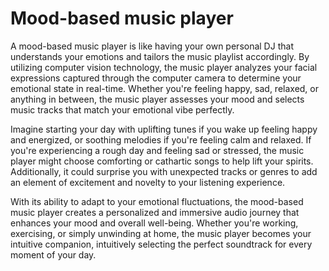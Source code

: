 # Mood-based music player
A mood-based music player is like having your own personal DJ that understands your emotions and tailors the music playlist accordingly. By utilizing computer vision technology, the music player analyzes your facial expressions captured through the computer camera to determine your emotional state in real-time. Whether you're feeling happy, sad, relaxed, or anything in between, the music player assesses your mood and selects music tracks that match your emotional vibe perfectly.

Imagine starting your day with uplifting tunes if you wake up feeling happy and energized, or soothing melodies if you're feeling calm and relaxed. If you're experiencing a rough day and feeling sad or stressed, the music player might choose comforting or cathartic songs to help lift your spirits. Additionally, it could surprise you with unexpected tracks or genres to add an element of excitement and novelty to your listening experience.

With its ability to adapt to your emotional fluctuations, the mood-based music player creates a personalized and immersive audio journey that enhances your mood and overall well-being. Whether you're working, exercising, or simply unwinding at home, the music player becomes your intuitive companion, intuitively selecting the perfect soundtrack for every moment of your day.
